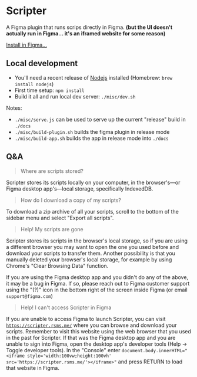 # Scripter

A Figma plugin that runs scrips directly in Figma.
**(but the UI doesn't actually run in Figma... it's an iframed website for some reason)**

[Install in Figma...](https://figma.com/c/plugin/757836922707087381/)


## Local development

- You'll need a recent release of [Nodejs](https://nodejs.org/) installed (Homebrew: `brew install nodejs`)
- First time setup: `npm install`
- Build it all and run local dev server: `./misc/dev.sh`

Notes:
- `./misc/serve.js` can be used to serve up the current "release" build in `./docs`
- `./misc/build-plugin.sh` builds the figma plugin in release mode
- `./misc/build-app.sh` builds the app in release mode into `./docs`


## Q&A


> Where are scripts stored?

Scripter stores its scripts locally on your computer, in the browser's—or Figma desktop app's—local storage, specifically IndexedDB.


> How do I download a copy of my scripts?

To download a zip archive of all your scripts, scroll to the bottom of the sidebar menu and select "Export all scripts".


> Help! My scripts are gone

Scripter stores its scripts in the browser's local storage, so if you are using a different browser you may want to open the one you used before and download your scripts to transfer them. Another possibility is that you manually deleted your browser's local storage, for example by using Chrome's "Clear Browsing Data" function.

If you are using the Figma desktop app and you didn't do any of the above, it may be a bug in Figma. If so, please reach out to Figma customer support using the "(?)" icon in the bottom right of the screen inside Figma (or email `support@figma.com`)


> Help! I can't access Scripter in Figma

If you are unable to access Figma to launch Scripter, you can visit
[`https://scripter.rsms.me/`](https://scripter.rsms.me/)
where you can browse and download your scripts. Remember to visit this website using the web browser that you used in the past for Scripter. If that was the Figma desktop app and you are unable to sign into Figma, open the desktop app's developer tools (Help → Toggle developer tools). In the "Console" enter `document.body.innerHTML="<iframe style='width:100vw;height:100vh' src='https://scripter.rsms.me/'></iframe>"` and press RETURN to load that website in Figma.
